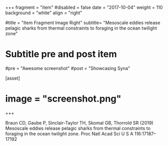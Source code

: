 +++
fragment = "item"
#disabled = false
date = "2017-10-04"
weight = 110
background = "white"
align = "right"

#title = "Item Fragment Image Right"
subtitle= "Mesoscale eddies release pelagic sharks from thermal constraints to foraging in the ocean twilight zone"

# Subtitle pre and post item
#pre = "Awesome screenshot"
#post = "Showcasing Syna"

[asset]
# image = "screenshot.png"
+++

Braun CD, Gaube P, Sinclair-Taylor TH, Skomal GB, Thorrold SR (2019) Mesoscale eddies release pelagic sharks from thermal constraints to foraging in the ocean twilight zone. Proc Natl Acad Sci U S A 116:17187–17192